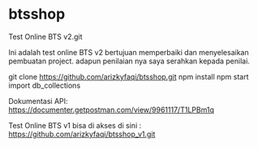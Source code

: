 # btsshop

Test Online BTS v2.git

Ini adalah test online BTS v2 bertujuan memperbaiki dan menyelesaikan pembuatan project. adapun penilaian nya saya serahkan kepada penilai.

git clone https://github.com/arizkyfaqi/btsshop.git
npm install
npm start
import db_collections

Dokumentasi API:
https://documenter.getpostman.com/view/9961117/T1LPBm1q

Test Online BTS v1 bisa di akses di sini :
https://github.com/arizkyfaqi/btsshop_v1.git
